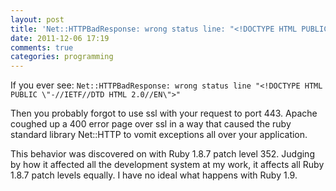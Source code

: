 ```yaml
---
layout: post
title: 'Net::HTTPBadResponse: wrong status line: "<!DOCTYPE HTML PUBLIC \"-//IETF//DTD HTML 2.0//EN\">"'
date: 2011-12-06 17:19
comments: true
categories: programming
---
```

If you ever see: `Net::HTTPBadResponse: wrong status line "<!DOCTYPE HTML PUBLIC \"-//IETF//DTD HTML 2.0//EN\">"`

Then you probably forgot to use ssl with your request to port 443. Apache coughed up a 400 error page over ssl in a way that caused the ruby standard library Net::HTTP to vomit exceptions all over your application.

This behavior was discovered on with Ruby 1.8.7 patch level 352. Judging by how it affected all the development system at my work, it affects all Ruby 1.8.7 patch levels equally. I have no ideal what happens with Ruby 1.9.